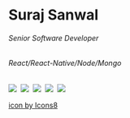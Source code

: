 

<!-- ## Hi there 👋
**surajSanwal/surajSanwal** is a ✨ _special_ ✨ repository because its `README.md` (this file) appears on your GitHub profile.

Here are some ideas to get you started:

- 🔭 I’m currently working on ...
- 🌱 I’m currently learning ...
- 👯 I’m looking to collaborate on ...
- 🤔 I’m looking for help with ...
- 💬 Ask me about ...
- 📫 How to reach me: ...
- 😄 Pronouns: ...
- ⚡ Fun fact: ...
-->



# Suraj Sanwal
###### Senior Software Developer
###### React/React-Native/Node/Mongo

<span align="center">
<a href="mailto:sonusanwal65@gmail.com" target="_blank"><img src="https://img.icons8.com/fluent/50/000000/gmail--v2.png"/></a>&nbsp;	
<a href="https://twitter.com/im_sanwal" target="_blank"><img src="https://img.icons8.com/color/48/000000/twitter--v2.png"/></a>&nbsp;
<a href="https://facebook.com/swraporians" target="_blank"><img src="https://img.icons8.com/color/48/000000/facebook-circled--v2.png"/></a>&nbsp;
<a href="https://api.whatsapp.com/send/?phone=919760843156&text=Hi%20Suraj,%20I%20want%20to%20connect%20with%20you%20on%20WhatsApp!" target="_blank"><img src="https://img.icons8.com/material-rounded/24/000000/whatsapp--v2.png"/></a>&nbsp;
<a href="live:sonusanwal65" target="_blank"><img src="https://img.icons8.com/cute-clipart/64/000000/skype.png"/></a>&nbsp;
</span>


<a href="https://icons8.com/icon/qyRpAggnV0zH/gmail">icon by Icons8</a>
